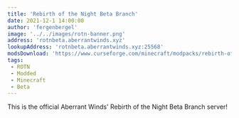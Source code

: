 ```yaml
---
title: 'Rebirth of the Night Beta Branch'
date: 2021-12-1 14:00:00
author: 'fergenbergel'
image: '../../images/rotn-banner.png'
address: 'rotnbeta.aberrantwinds.xyz'
lookupAddress: 'rotnbeta.aberrantwinds.xyz:25568'
modsDownload: 'https://www.curseforge.com/minecraft/modpacks/rebirth-of-the-night'
tags: 
 - ROTN
 - Modded
 - Minecraft
 - Beta
---
```


This is the official Aberrant Winds' Rebirth of the Night Beta Branch server!